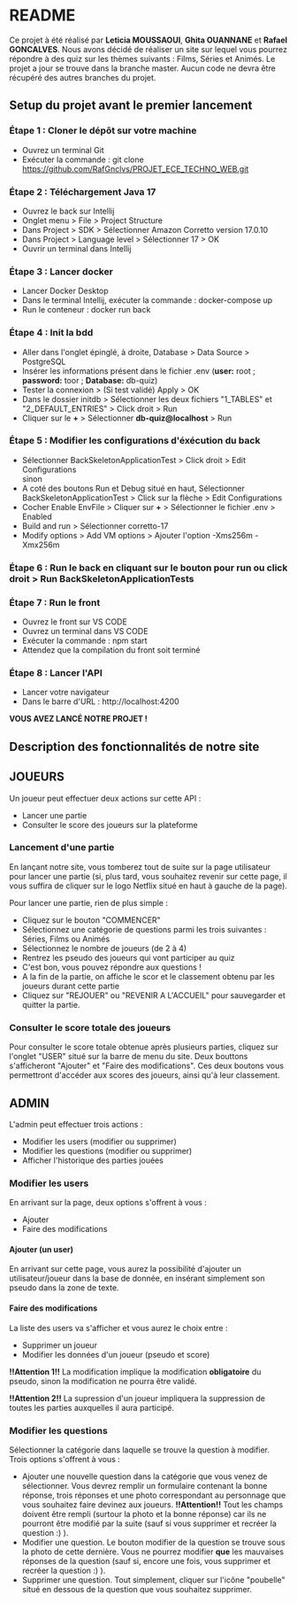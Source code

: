 # README
Ce projet à été réalisé par **Leticia MOUSSAOUI**, **Ghita OUANNANE** et **Rafael GONCALVES**.
Nous avons décidé de réaliser un site sur lequel vous pourrez répondre à des quiz sur les thèmes suivants : Films, Séries et Animés.
Le projet a jour se trouve dans la branche master. Aucun code ne devra être récupéré des autres branches du projet.

## Setup du projet avant le premier lancement
### Étape 1 : Cloner le dépôt sur votre machine
- Ouvrez un terminal Git
- Exécuter la commande : git clone https://github.com/RafGnclvs/PROJET_ECE_TECHNO_WEB.git
### Étape 2 : Téléchargement Java 17
- Ouvrez le back sur Intellij
- Onglet menu > File > Project Structure
- Dans Project > SDK > Sélectionner Amazon Corretto version 17.0.10
- Dans Project > Language level > Sélectionner 17 > OK
- Ouvrir un terminal dans Intellij
### Étape 3 : Lancer docker
- Lancer Docker Desktop
- Dans le terminal Intellij, exécuter la commande : docker-compose up
- Run le conteneur : docker run back
### Étape 4 : Init la bdd
- Aller dans l'onglet épinglé, à droite, Database > Data Source > PostgreSQL
- Insérer les informations présent dans le fichier .env (**user:** root ; **password:** toor ; **Database:** db-quiz)
- Tester la connexion > (Si test validé) Apply > OK
- Dans le dossier initdb > Sélectionner les deux fichiers "1_TABLES" et "2_DEFAULT_ENTRIES" > Click droit > Run
- Cliquer sur le **+** > Sélectionner **db-quiz@localhost** > Run
### Étape 5 : Modifier les configurations d'éxécution du back
- Sélectionner BackSkeletonApplicationTest > Click droit > Edit Configurations  
sinon
- A coté des boutons Run et Debug situé en haut, Sélectionner BackSkeletonApplicationTest > Click sur la flèche > Edit Configurations
- Cocher Enable EnvFile > Cliquer sur **+** > Sélectionner le fichier .env > Enabled
- Build and run > Sélectionner corretto-17
- Modify options > Add VM options > Ajouter l'option -Xms256m -Xmx256m
### Étape 6 : Run le back en cliquant sur le bouton pour run ou click droit > Run BackSkeletonApplicationTests
### Étape 7 : Run le front 
- Ouvrez le front sur VS CODE
- Ouvrez un terminal dans VS CODE
- Exécuter la commande : npm start
- Attendez que la compilation du front soit terminé
### Étape 8 : Lancer l'API
- Lancer votre navigateur
- Dans le barre d'URL : http://localhost:4200

**VOUS AVEZ LANCÉ NOTRE PROJET !**

## Description des fonctionnalités de notre site
## JOUEURS
Un joueur peut effectuer deux actions sur cette API :
- Lancer une partie
- Consulter le score des joueurs sur la plateforme

### Lancement d'une partie
En lançant notre site, vous tomberez tout de suite sur la page utilisateur pour lancer une partie (si, plus tard, vous souhaitez revenir sur cette page, il vous suffira de cliquer sur le logo Netflix situé en haut à gauche de la page).

Pour lancer une partie, rien de plus simple : 
- Cliquez sur le bouton "COMMENCER" 
- Sélectionnez une catégorie de questions parmi les trois suivantes : Séries, Films ou Animés 
- Sélectionnez le nombre de joueurs (de 2 à 4) 
- Rentrez les pseudo des joueurs qui vont participer au quiz
- C'est bon, vous pouvez répondre aux questions !
- A la fin de la partie, on affiche le scor et le classement obtenu par les joueurs durant cette partie
- Cliquez sur "REJOUER" ou "REVENIR A L'ACCUEIL" pour sauvegarder et quitter la partie. 

### Consulter le score totale des joueurs
Pour consulter le score totale obtenue après plusieurs parties, cliquez sur l'onglet "USER" situé sur la barre de menu du site. Deux bouttons s'afficheront "Ajouter" et "Faire des modifications". Ces deux boutons vous permettront d'accéder aux scores des joueurs, ainsi qu'à leur classement.

## ADMIN
L'admin peut effectuer trois actions :
- Modifier les users (modifier ou supprimer)
- Modifier les questions (modifier ou supprimer)
- Afficher l'historique des parties jouées

### Modifier les users
En arrivant sur la page, deux options s'offrent à vous :
- Ajouter
- Faire des modifications

#### Ajouter (un user)
En arrivant sur cette page, vous aurez la possibilité d'ajouter un utilisateur/joueur dans la base de donnée, en insérant simplement son pseudo dans la zone de texte.

#### Faire des modifications
La liste des users va s'afficher et vous aurez le choix entre :
- Supprimer un joueur 
- Modifier les données d'un joueur (pseudo et score)

**!!Attention 1!!** La modification implique la modification **obligatoire** du pseudo, sinon la modification ne pourra être validé.

**!!Attention 2!!** La supression d'un joueur impliquera la suppression de toutes les parties auxquelles il aura participé.

### Modifier les questions
Sélectionner la catégorie dans laquelle se trouve la question à modifier. Trois options s'offrent à vous :
- Ajouter une nouvelle question dans la catégorie que vous venez de sélectionner. Vous devrez remplir un formulaire contenant la bonne réponse, trois réponses et une photo correspondant au personnage que vous souhaitez faire devinez aux joueurs. **!!Attention!!** Tout les champs doivent être rempli (surtour la photo et la bonne réponse) car ils ne pourront être modifié par la suite (sauf si vous supprimer et recréer la question :) ).
- Modifier une question. Le bouton modifier de la question se trouve sous la photo de cette dernière. Vous ne pourrez modifier **que** les mauvaises réponses de la question (sauf si, encore une fois, vous supprimer et recréer la question :) ).
- Supprimer une question. Tout simplement, cliquer sur l'icône "poubelle" situé en dessous de la question que vous souhaitez supprimer. 
